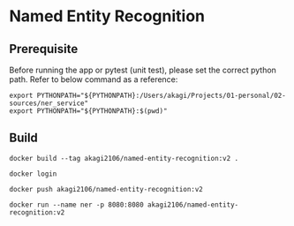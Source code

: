 # Named Entity Recognition

## Prerequisite

Before running the app or pytest (unit test), please set the correct python path. Refer to below command as a reference:

```
export PYTHONPATH="${PYTHONPATH}:/Users/akagi/Projects/01-personal/02-sources/ner_service"
export PYTHONPATH="${PYTHONPATH}:$(pwd)"
```

## Build

```
docker build --tag akagi2106/named-entity-recognition:v2 .
```

```
docker login
```

```
docker push akagi2106/named-entity-recognition:v2
```

```
docker run --name ner -p 8080:8080 akagi2106/named-entity-recognition:v2
```
